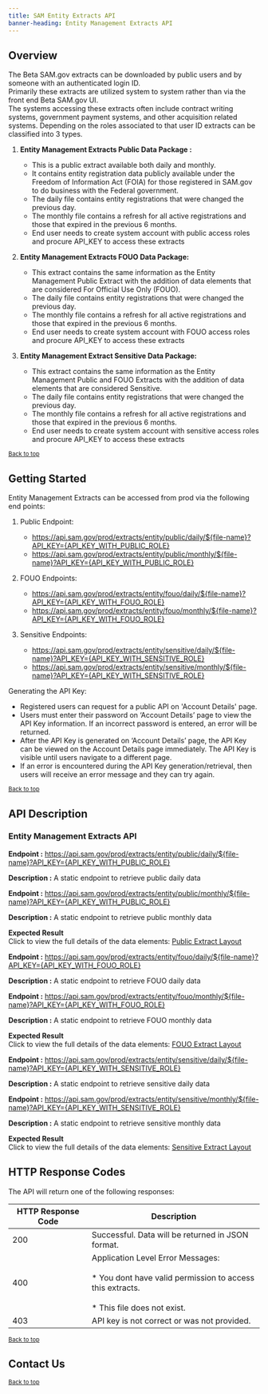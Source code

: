 ```yaml
---
title: SAM Entity Extracts API
banner-heading: Entity Management Extracts API
---
```


<link rel="stylesheet" type="text/css" href="../../assets/swaggerui-dist/swagger-ui.css" >


## Overview
The Beta SAM.gov extracts can be downloaded by public users and by someone with an authenticated login ID.    
Primarily these extracts are utilized system to system rather than via the front end Beta SAM.gov UI.  
The systems accessing these extracts often include contract writing systems, government payment systems, and other 
acquisition related systems. Depending on the roles associated to that user ID extracts can be classified into 3 types.
  
1. **Entity Management Extracts Public Data Package :**
   * This is a public extract available both daily and monthly. 
   * It contains entity registration data publicly available under the Freedom of Information Act (FOIA) for those registered 
     in SAM.gov to do business with the Federal government.  
   * The daily file contains entity registrations that were changed the previous day.  
   * The monthly file contains a refresh for all active registrations and those that expired in the previous 6 months.
   * End user needs to create system account with public access roles and procure API_KEY to access these extracts 

2. **Entity Management Extracts FOUO Data Package:**
   * This extract contains the same information as the Entity Management Public Extract with the addition of data elements 
     that are considered For Official Use Only (FOUO).  
   * The daily file contains entity registrations that were changed the previous day.  
   * The monthly file contains a refresh for all active registrations and those that expired in the previous 6 months.  
   * End user needs to create system account with FOUO access roles and procure API_KEY to access these extracts

3. **Entity Management Extract Sensitive Data Package:**
   * This extract contains the same information as the Entity Management Public and FOUO Extracts with the addition of data 
     elements that are considered Sensitive.  
   * The daily file contains entity registrations that were changed the previous day.  
   * The monthly file contains a refresh for all active registrations and those that expired in the previous 6 months. 
   * End user needs to create system account with sensitive access roles and procure API_KEY to access these extracts


<p><small><a href="#">Back to top</a></small></p>

## Getting Started

Entity Management Extracts can be accessed from prod via the following end points:
1. Public Endpoint:
   * https://api.sam.gov/prod/extracts/entity/public/daily/${file-name}?API_KEY={API_KEY_WITH_PUBLIC_ROLE}
   * https://api.sam.gov/prod/extracts/entity/public/monthly/${file-name}?API_KEY={API_KEY_WITH_PUBLIC_ROLE}

2. FOUO Endpoints:  
   * https://api.sam.gov/prod/extracts/entity/fouo/daily/${file-name}?API_KEY={API_KEY_WITH_FOUO_ROLE}
   * https://api.sam.gov/prod/extracts/entity/fouo/monthly/${file-name}?API_KEY={API_KEY_WITH_FOUO_ROLE}

3. Sensitive Endpoints:    
   * https://api.sam.gov/prod/extracts/entity/sensitive/daily/${file-name}?API_KEY={API_KEY_WITH_SENSITIVE_ROLE}
   * https://api.sam.gov/prod/extracts/entity/sensitive/monthly/${file-name}?API_KEY={API_KEY_WITH_SENSITIVE_ROLE}

Generating the API Key:
* Registered users can request for a public API on 'Account Details' page.
* Users must enter their password on ‘Account Details’ page to view the API Key information. If an incorrect password is entered, an error will be returned. 
* After the API Key is generated on ‘Account Details’ page, the API Key can be viewed on the Account Details page immediately. The API Key is visible until users navigate to a different page. 
* If an error is encountered during the API Key generation/retrieval, then users will receive an error message and they can try again.

<p><small><a href="#">Back to top</a></small></p>

## API Description

### Entity Management Extracts API

**Endpoint :**  https://api.sam.gov/prod/extracts/entity/public/daily/${file-name}?API_KEY={API_KEY_WITH_PUBLIC_ROLE}

**Description :**  A static endpoint to retrieve public daily data

**Endpoint :**  https://api.sam.gov/prod/extracts/entity/public/monthly/${file-name}?API_KEY={API_KEY_WITH_PUBLIC_ROLE}

**Description :**  A static endpoint to retrieve public monthly data

**Expected Result**<br>
Click to view the full details of the data elements: <a href="v1/public_extract_layout.pdf">Public Extract Layout</a>

**Endpoint :**  https://api.sam.gov/prod/extracts/entity/fouo/daily/${file-name}?API_KEY={API_KEY_WITH_FOUO_ROLE}

**Description :**  A static endpoint to retrieve FOUO daily data

**Endpoint :**  https://api.sam.gov/prod/extracts/entity/fouo/monthly/${file-name}?API_KEY={API_KEY_WITH_FOUO_ROLE}

**Description :**  A static endpoint to retrieve FOUO monthly data

**Expected Result**<br>
Click to view the full details of the data elements: <a href="v1/fouo_extract_layout.pdf">FOUO Extract Layout</a>


**Endpoint :**  https://api.sam.gov/prod/extracts/entity/sensitive/daily/${file-name}?API_KEY={API_KEY_WITH_SENSITIVE_ROLE}

**Description :**  A static endpoint to retrieve sensitive daily data

**Endpoint :**  https://api.sam.gov/prod/extracts/entity/sensitive/monthly/${file-name}?API_KEY={API_KEY_WITH_SENSITIVE_ROLE}

**Description :**  A static endpoint to retrieve sensitive monthly data

**Expected Result**<br>
Click to view the full details of the data elements: <a href="v1/sensitive_extract_layout.pdf">Sensitive Extract Layout</a>


## HTTP Response Codes

The API will return one of the following responses:

| HTTP Response Code | Description |
| ---- | ----------- |
| 200 | Successful. Data will be returned in JSON format. |
| 400 | Application Level Error Messages: <br><br>  * You dont have valid permission to access this extracts. <br><br> * This file does not exist.  |
| 403 | API key is not correct or was not provided. |


<p><small><a href="#">Back to top</a></small></p>

## Contact Us

<p><small><a href="#">Back to top</a></small></p>